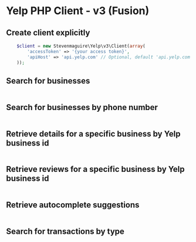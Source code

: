 # Yelp PHP Client - v3 (Fusion)

## Create client explicitly

```php
    $client = new Stevenmaguire\Yelp\v3\Client(array(
        'accessToken' => '{your access token}',
        'apiHost' => 'api.yelp.com' // Optional, default 'api.yelp.com'
    ));
```

## Search for businesses

```php

```

## Search for businesses by phone number

```php

```

## Retrieve details for a specific business by Yelp business id

```php

```

## Retrieve reviews for a specific business by Yelp business id

```php

```

## Retrieve autocomplete suggestions

```php

```

## Search for transactions by type

```php

```
